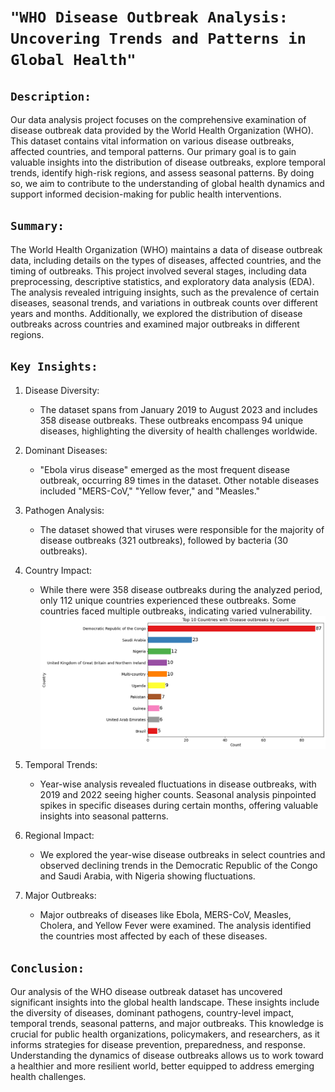 # `"WHO Disease Outbreak Analysis: Uncovering Trends and Patterns in Global Health"`

## `Description:`
Our data analysis project focuses on the comprehensive examination of disease outbreak data provided by the World Health Organization (WHO). This dataset contains vital information on various disease outbreaks, affected countries, and temporal patterns. Our primary goal is to gain valuable insights into the distribution of disease outbreaks, explore temporal trends, identify high-risk regions, and assess seasonal patterns. By doing so, we aim to contribute to the understanding of global health dynamics and support informed decision-making for public health interventions.

## `Summary:`
The World Health Organization (WHO) maintains a data of disease outbreak data, including details on the types of diseases, affected countries, and the timing of outbreaks. This project involved several stages, including data preprocessing, descriptive statistics, and exploratory data analysis (EDA). The analysis revealed intriguing insights, such as the prevalence of certain diseases, seasonal trends, and variations in outbreak counts over different years and months. Additionally, we explored the distribution of disease outbreaks across countries and examined major outbreaks in different regions.

## `Key Insights:`

1. Disease Diversity:
   - The dataset spans from January 2019 to August 2023 and includes 358 disease outbreaks. These outbreaks encompass 94 unique diseases, highlighting the diversity of health challenges worldwide.

2. Dominant Diseases:
   - "Ebola virus disease" emerged as the most frequent disease outbreak, occurring 89 times in the dataset. Other notable diseases included "MERS-CoV," "Yellow fever," and "Measles."

3. Pathogen Analysis:
   - The dataset showed that viruses were responsible for the majority of disease outbreaks (321 outbreaks), followed by bacteria (30 outbreaks).

4. Country Impact:
   - While there were 358 disease outbreaks during the analyzed period, only 112 unique countries experienced these outbreaks. Some countries faced multiple outbreaks, indicating varied vulnerability.
![image](https://github.com/raviteja-padala/DATA_ANALYSIS/blob/main/WHO_Disease_Outbreak_Analysis/country%20wise.png) 

5. Temporal Trends:
   - Year-wise analysis revealed fluctuations in disease outbreaks, with 2019 and 2022 seeing higher counts. Seasonal analysis pinpointed spikes in specific diseases during certain months, offering valuable insights into seasonal patterns.

6. Regional Impact:
   - We explored the year-wise disease outbreaks in select countries and observed declining trends in the Democratic Republic of the Congo and Saudi Arabia, with Nigeria showing fluctuations.

7. Major Outbreaks:
   - Major outbreaks of diseases like Ebola, MERS-CoV, Measles, Cholera, and Yellow Fever were examined. The analysis identified the countries most affected by each of these diseases.

## `Conclusion:`
Our analysis of the WHO disease outbreak dataset has uncovered significant insights into the global health landscape. These insights include the diversity of diseases, dominant pathogens, country-level impact, temporal trends, seasonal patterns, and major outbreaks. This knowledge is crucial for public health organizations, policymakers, and researchers, as it informs strategies for disease prevention, preparedness, and response. Understanding the dynamics of disease outbreaks allows us to work toward a healthier and more resilient world, better equipped to address emerging health challenges.
